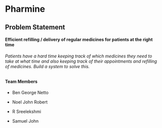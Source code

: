 # Pharmine

## Problem Statement

#### Efficient refilling / delivery of regular medicines for patients at the right time

###### Patients have a hard time keeping track of which medicines they need to take at what time and also keeping track of their appointments and refilling of medicines. Build a system to solve this.

#### Team Members

- Ben George Netto

- Noel John Robert

- R Sreelekshmi

- Samuel John
